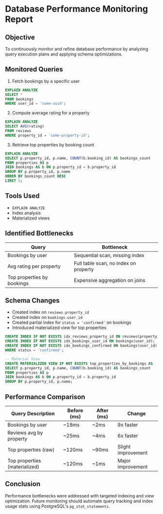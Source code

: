 # Database Performance Monitoring Report

## Objective

To continuously monitor and refine database performance by analyzing query execution plans and applying schema optimizations.

## Monitored Queries

1. Fetch bookings by a specific user

```sql
EXPLAIN ANALYZE
SELECT *
FROM bookings
WHERE user_id = 'some-uuid';
```

2. Compute average rating for a property

```sql
EXPLAIN ANALYZE
SELECT AVG(rating)
FROM reviews
WHERE property_id = 'some-property-id';
```

3. Retrieve top properties by booking count

```sql
EXPLAIN ANALYZE
SELECT p.property_id, p.name, COUNT(b.booking_id) AS bookings_count
FROM properties AS p
JOIN bookings AS b ON p.property_id = b.property_id
GROUP BY p.property_id, p.name
ORDER BY bookings_count DESC
LIMIT 5;
```

## Tools Used

- `EXPLAIN ANALYZE`
- Index analysis
- Materialized views

## Identified Bottlenecks

| Query                              | Bottleneck                            |
|------------------------------------|----------------------------------------|
| Bookings by user                   | Sequential scan, missing index         |
| Avg rating per property            | Full table scan, no index on property  |
| Top properties by bookings         | Expensive aggregation on joins         |

## Schema Changes

- Created index on `reviews.property_id`
- Created index on `bookings.user_id`
- Created partial index for `status = 'confirmed'` on bookings
- Introduced materialized view for top properties

```sql
CREATE INDEX IF NOT EXISTS idx_reviews_property_id ON reviews(property_id);
CREATE INDEX IF NOT EXISTS idx_bookings_user_id ON bookings(user_id);
CREATE INDEX IF NOT EXISTS idx_bookings_confirmed ON bookings(user_id)
WHERE status = 'confirmed';

-- Material View
CREATE MATERIALIZED VIEW IF NOT EXISTS top_properties_by_bookings AS
SELECT p.property_id, p.name, COUNT(b.booking_id) AS bookings_count
FROM properties AS p
JOIN bookings AS b ON p.property_id = b.property_id
GROUP BY p.property_id, p.name;
```

## Performance Comparison

| Query Description         | Before (ms) | After (ms) | Change                 |
|---------------------------|-------------|------------|------------------------|
| Bookings by user          | ~18ms       | ~2ms       | 9x faster              |
| Reviews avg by property   | ~25ms       | ~4ms       | 6x faster              |
| Top properties (raw)      | ~120ms      | ~90ms      | Slight improvement     |
| Top properties (materialized) | ~120ms | ~1ms       | Major improvement      |

## Conclusion

Performance bottlenecks were addressed with targeted indexing and view optimization. Future monitoring should automate query tracking and index usage stats using PostgreSQL's `pg_stat_statements`.
